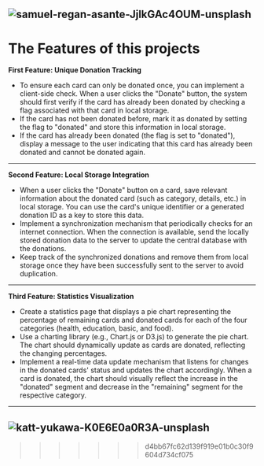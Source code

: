 
![samuel-regan-asante-JjlkGAc4OUM-unsplash](https://github.com/programming-hero-web-course-4/b8a8-donation-campaign-jakirhasanrony/assets/99494672/0859e8b0-94ed-4b0d-b175-b068455af916)
---
# The Features of this projects
**First Feature: Unique Donation Tracking**

* To ensure each card can only be donated once, you can implement a client-side check. When a user clicks the "Donate" button, the system should first verify if the card has already been donated by checking a flag associated with that card in local storage.
* If the card has not been donated before, mark it as donated by setting the flag to "donated" and store this information in local storage.
* If the card has already been donated (the flag is set to "donated"), display a message to the user indicating that this card has already been donated and cannot be donated again.
---
**Second Feature: Local Storage Integration**
* When a user clicks the "Donate" button on a card, save relevant information about the donated card (such as category, details, etc.) in local storage. You can use the card's unique identifier or a generated donation ID as a key to store this data.
* Implement a synchronization mechanism that periodically checks for an internet connection. When the connection is available, send the locally stored donation data to the server to update the central database with the donations.
* Keep track of the synchronized donations and remove them from local storage once they have been successfully sent to the server to avoid duplication.
--- 
**Third Feature: Statistics Visualization**
* Create a statistics page that displays a pie chart representing the percentage of remaining cards and donated cards for each of the four categories (health, education, basic, and food).
* Use a charting library (e.g., Chart.js or D3.js) to generate the pie chart. The chart should dynamically update as cards are donated, reflecting the changing percentages.
* Implement a real-time data update mechanism that listens for changes in the donated cards' status and updates the chart accordingly. When a card is donated, the chart should visually reflect the increase in the "donated" segment and decrease in the "remaining" segment for the respective category.
---
![katt-yukawa-K0E6E0a0R3A-unsplash](https://github.com/programming-hero-web-course-4/b8a8-donation-campaign-jakirhasanrony/assets/99494672/d47fad27-3305-4b2c-878f-cf19ed22d587)
---
>>>>>>> d4bb67fc62d139f919e01b0c30f9604d734cf075
